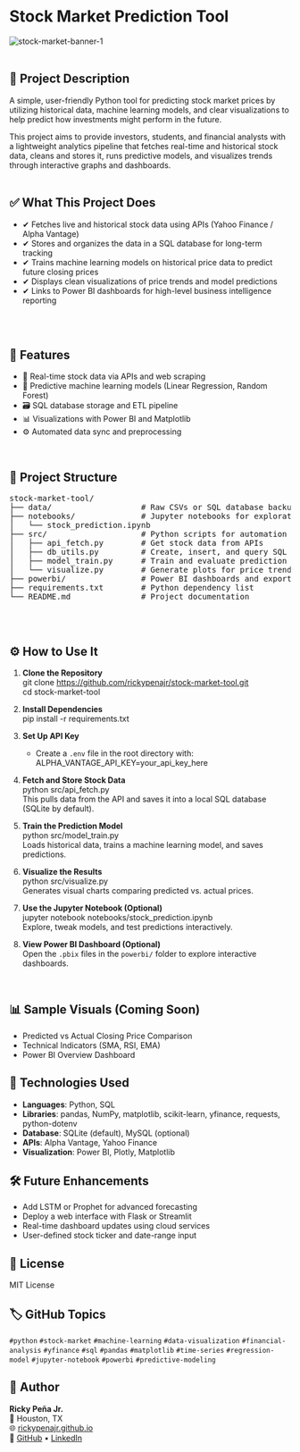 # Stock Market Prediction Tool
![stock-market-banner-1](https://github.com/user-attachments/assets/ccf5614a-5865-48d1-a43a-df788bd6f951)
<br>
<br>


## 📘 Project Description
A simple, user-friendly Python tool for predicting stock market prices by utilizing historical data, machine learning models, and clear visualizations to help predict how investments might perform in the future.

This project aims to provide investors, students, and financial analysts with a lightweight analytics pipeline that fetches real-time and historical stock data, cleans and stores it, runs predictive models, and visualizes trends through interactive graphs and dashboards.
<br>
<br>


## ✅ What This Project Does
- ✔ Fetches live and historical stock data using APIs (Yahoo Finance / Alpha Vantage)  
- ✔ Stores and organizes the data in a SQL database for long-term tracking  
- ✔ Trains machine learning models on historical price data to predict future closing prices  
- ✔ Displays clean visualizations of price trends and model predictions  
- ✔ Links to Power BI dashboards for high-level business intelligence reporting  
<br>
<br>


## 🚀 Features
- 📡 Real-time stock data via APIs and web scraping
- 🧠 Predictive machine learning models (Linear Regression, Random Forest)
- 🗃️ SQL database storage and ETL pipeline
- 📊 Visualizations with Power BI and Matplotlib
- ⚙️ Automated data sync and preprocessing
<br>

## 📁 Project Structure

<pre>
stock-market-tool/
├── data/                   # Raw CSVs or SQL database backups
├── notebooks/              # Jupyter notebooks for exploration and modeling
│   └── stock_prediction.ipynb
├── src/                    # Python scripts for automation
│   ├── api_fetch.py        # Get stock data from APIs
│   ├── db_utils.py         # Create, insert, and query SQL database
│   ├── model_train.py      # Train and evaluate prediction models
│   └── visualize.py        # Generate plots for price trends and predictions
├── powerbi/                # Power BI dashboards and exports
├── requirements.txt        # Python dependency list
└── README.md               # Project documentation
</pre>

<br>
<br>


## ⚙️ How to Use It

1. **Clone the Repository**  
       git clone https://github.com/rickypenajr/stock-market-tool.git  
       cd stock-market-tool  

2. **Install Dependencies**  
       pip install -r requirements.txt  

3. **Set Up API Key**  
   - Create a `.env` file in the root directory with:  
         ALPHA_VANTAGE_API_KEY=your_api_key_here  

4. **Fetch and Store Stock Data**  
       python src/api_fetch.py  
   This pulls data from the API and saves it into a local SQL database (SQLite by default).

5. **Train the Prediction Model**  
       python src/model_train.py  
   Loads historical data, trains a machine learning model, and saves predictions.

6. **Visualize the Results**  
       python src/visualize.py  
   Generates visual charts comparing predicted vs. actual prices.

7. **Use the Jupyter Notebook (Optional)**  
       jupyter notebook notebooks/stock_prediction.ipynb  
   Explore, tweak models, and test predictions interactively.

8. **View Power BI Dashboard (Optional)**  
   Open the `.pbix` files in the `powerbi/` folder to explore interactive dashboards.

<br>

## 📊 Sample Visuals (Coming Soon)

- Predicted vs Actual Closing Price Comparison  
- Technical Indicators (SMA, RSI, EMA)  
- Power BI Overview Dashboard  


## 🧠 Technologies Used

- **Languages**: Python, SQL  
- **Libraries**: pandas, NumPy, matplotlib, scikit-learn, yfinance, requests, python-dotenv  
- **Database**: SQLite (default), MySQL (optional)  
- **APIs**: Alpha Vantage, Yahoo Finance  
- **Visualization**: Power BI, Plotly, Matplotlib  



## 🛠️ Future Enhancements

- Add LSTM or Prophet for advanced forecasting  
- Deploy a web interface with Flask or Streamlit  
- Real-time dashboard updates using cloud services  
- User-defined stock ticker and date-range input



## 📌 License
MIT License



## 🏷️ GitHub Topics
`#python` `#stock-market` `#machine-learning` `#data-visualization` `#financial-analysis` `#yfinance` `#sql` `#pandas` `#matplotlib` `#time-series` `#regression-model` `#jupyter-notebook` `#powerbi` `#predictive-modeling`



## 👤 Author

**Ricky Peña Jr.**  
📍 Houston, TX  
🌐 [rickypenajr.github.io](https://rickypenajr.github.io)  
🔗 [GitHub](https://github.com/rickypenajr) • [LinkedIn](https://linkedin.com/in/rickypenajr)
